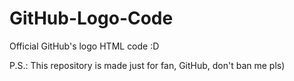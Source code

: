 # GitHub-Logo-Code
Official GitHub's logo HTML code :D

P.S.: This repository is made just for fan, GitHub, don't ban me pls)
